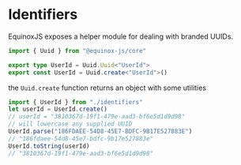 # Identifiers

EquinoxJS exposes a helper module for dealing with branded UUIDs.

```ts
import { Uuid } from "@equinox-js/core"

export type UserId = Uuid.Uuid<"UserId">
export const UserId = Uuid.create<"UserId">()
```

the `Uuid.create` function returns an object with some utilities

```ts
import { UserId } from "./identifiers"
let userId = UserId.create() 
// userId = "3810367d-19f1-479e-aad3-bf6e5d1d9d98"
// will lowercase any supplied UUID
UserId.parse("186FDAEE-54D8-45E7-BDFC-9B17E527883E")
// "186fdaee-54d8-45e7-bdfc-9b17e527883e"
UserId.toString(userId)
// "3810367d-19f1-479e-aad3-bf6e5d1d9d98"
```
